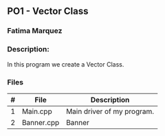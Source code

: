 ## PO1 - Vector Class
### Fatima Marquez
### Description:

In this program we create a Vector Class.

### Files

|   #   | File            | Description                                        |
| :---: | --------------- | -------------------------------------------------- |
|   1   | Main.cpp        | Main driver of my program.                         |
|   2   | Banner.cpp      | Banner                                             |
